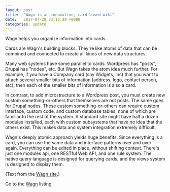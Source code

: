```yaml
---
layout: post
title:  "Wagn is an innovative, card-based wiki"
date:   2017-07-29 23:16:29 +0000
categories: update
---
```


Wagn helps you organize information into cards.

Cards are Wagn's building blocks. They're like atoms of data that can
be combined and connected to create all kinds of new data structures.

Many web systems have some parallel to cards.  Wordpress has "posts",
Drupal has "nodes", etc.  But Wagn takes the atom idea much further.
For example, if you have a Company card (say Widgets, Inc) that you
want to attach several smaller bits of information (address, logo,
contact person, etc), then each of the smaller bits of information
is also a card.

In contrast, to add microstructure to a Wordpress post, you must create
new custom something-or-others that themselves are not posts. 
The same goes for Drupal nodes. These custom something-or-others can
require custom interface, custom code, and custom database tables,
none of which are familiar to the rest of the system.  A standard
site might have half a dozen modules installed, each with custom
subsystems that have no idea that the others exist.  This makes data
and system integration extremely difficult.

Wagn's deeply atomic approach yields huge benefits.  Since everything
is a card, you can use the same data and interface patterns over and
over again. Everything can be edited in place, without shifting context.
There's just one modules api, one RESTful Web API, and one rule system.
The native query language is designed for querying cards, and the views
system is designed to display them.

(Text from the <a href="http://wagn.org/Features">Wagn site</a>.)

Go to the <a href="/products/#Wagn">Wagn</a> listing.

